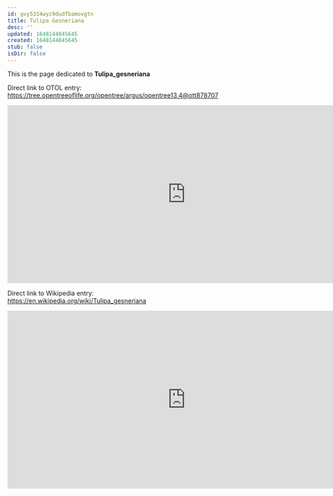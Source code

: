 ```yaml
---
id: gvy5314wyz9dudfbamovgtn
title: Tulipa Gesneriana
desc: ''
updated: 1648144045645
created: 1648144045645
stub: false
isDir: false
---
```

This is the page dedicated to **Tulipa_gesneriana**


Direct link to OTOL entry: https://tree.opentreeoflife.org/opentree/argus/opentree13.4@ott878707



<html>
    <body>
    <iframe src="https://tree.opentreeoflife.org/opentree/argus/opentree13.4@ott878707"
    width="800" height="400" frameborder="0" allowfullscreen> </iframe>
    </body>
</html>
    


Direct link to Wikipedia entry: https://en.wikipedia.org/wiki/Tulipa_gesneriana



<html>
    <body>
    <iframe src="https://en.wikipedia.org/wiki/Tulipa_gesneriana"
    width="800" height="400" frameborder="0" allowfullscreen> </iframe>
    </body>
</html>
    
